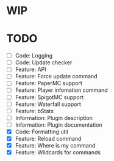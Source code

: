 # WIP

# TODO

- [ ] Code: Logging
- [ ] Code: Update checker
- [ ] Feature: API
- [ ] Feature: Force update command
- [ ] Feature: PaperMC support
- [ ] Feature: Player infomation command
- [ ] Feature: SpigotMC support
- [ ] Feature: Waterfall support
- [ ] Feature: bStats
- [ ] Information: Plugin description
- [ ] Information: Plugin documentation
- [x] Code: Formatting util
- [x] Feature: Reload command
- [x] Feature: Where is my command
- [x] Feature: Wildcards for commands
